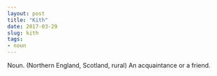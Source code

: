 ```yaml
---
layout: post
title: "Kith"
date: 2017-03-29
slug: kith
tags:
- noun
---
```


Noun. (Northern England, Scotland, rural) An acquaintance or a friend.
